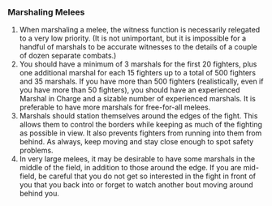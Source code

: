 ### Marshaling Melees
1.  When marshaling a melee, the witness function is necessarily relegated to a very low priority. (It is not unimportant, but it is impossible for a handful of marshals to be accurate witnesses to the details of a couple of dozen separate combats.)
2.  You should have a minimum of 3 marshals for the first 20 fighters, plus one additional marshal for each 15 fighters up to a total of 500 fighters and 35 marshals. If you have more than 500 fighters (realistically, even if you have more than 50 fighters), you should have an experienced Marshal in Charge and a sizable number of experienced marshals. It is preferable to have more marshals for free-for-all melees.
3.  Marshals should station themselves around the edges of the fight. This allows them to control the borders while keeping as much of the fighting as possible in view. It also prevents fighters from running into them from behind. As always, keep moving and stay close enough to spot safety problems.
4.  In very large melees, it may be desirable to have some marshals in the middle of the field, in addition to those around the edge. If you are mid-field, be careful that you do not get so interested in the fight in front of you that you back into or forget to watch another bout moving around behind you.

